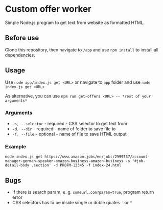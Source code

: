 
# Custom offer worker

Simple Node.js program to get text from website as formatted HTML.

## Before use
Clone this repository, then navigate to `/app` and use `npm install` to install all dependencies.

## Usage
Use `node app/index.js get <URL>` or navigate to `app` folder and use `node index.js get <URL>`

As alternative, you can use `npm run get-offers <URL> -- *rest of your arguments*`

### Arguments
- `-s, --selector` - required - CSS selector to get text from
- `-d, --dir` - required - name of folder to save file to
- `-f, --file` - optional - name of file to save HTML output 

### Example
`node index.js get https://www.amazon.jobs/en/jobs/2999737/account-manager-german-speaker-amazon-business-amazon-business -s '#job-detail-body .section' -d PROFM-12345 -f index-24.html`


## Bugs
- If there is search param, e. g. `someurl.com?param=true`, program return error
- CSS selectors has to be inside single or doble quates `'` or `"`
